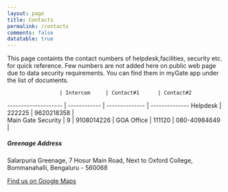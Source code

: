 ```yaml
---
layout: page
title: Contacts
permalink: /contacts
comments: false
datatable: true
---
```

<div class="row justify-content-between">
<div class="col-md-8 pr-5">

<p> This page containts the contact numbers of helpdesk,facilities, security etc. for quick reference. Few numbers are not added here on public web page due to data security requirements. You can find them in myGate app under the list of documents. </p>

<div class="datatable-begin"></div>

                     | Intercom     | Contact#1      | Contact#2     
-------------------- | ------------ | -------------- | --------------
Helpdesk             | 222225       | 9620218358     | 			
Main Gate Security   | 9            | 9108014226     | 
GOA Office		       | 111120       | 080-40984649   | 


<div class="datatable-end"></div>

 
</div>

<div class="col-md-4">

<div class="sticky-top sticky-top-80">
<h5>Greenage Address</h5>

<p>Salarpuria Greenage, 7 Hosur Main Road, Next to Oxford College, Bommanahalli, Bengaluru - 560068</p>

<a target="_blank" href="https://goo.gl/maps/DJB7JAjHRAXRLe3W8" class="btn btn-danger">Find us on Google Maps</a> 

</div>
</div>
</div>
